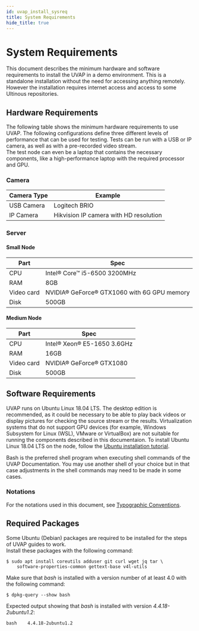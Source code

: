 ```yaml
---
id: uvap_install_sysreq
title: System Requirements
hide_title: true
---
```


# System Requirements

This document describes the minimum hardware and software requirements to install the UVAP in 
a demo environment. This is a standalone installation without the need for
accessing anything remotely. However the installation requires internet access and access to some
Ultinous repositories.

## Hardware Requirements

The following table shows the minimum hardware requirements to use UVAP. The following configurations define three different levels
of performance that can be used for testing. Tests can be run with a USB or IP
camera, as well as with a pre-recorded video stream.  
The test node can even be a laptop that contains the necessary components, like
a high-performance laptop with the required processor and GPU.

### Camera

| Camera Type | Example                                |
| ----------- | -------------------------------------- |
| USB Camera  | Logitech BRIO                          |
| IP Camera   | Hikvision IP camera with HD resolution |

### Server

#### Small Node

| Part       | Spec                                        |
| ---------- | ------------------------------------------- |
| CPU        | Intel® Core™ i5-6500 3200MHz                |
| RAM        | 8GB                                         |
| Video card | NVIDIA® GeForce® GTX1060 with 6G GPU memory |
| Disk       | 500GB                                       |

#### Medium Node

| Part       | Spec                        |
| ---------- | --------------------------- |
| CPU        | Intel® Xeon® E5-1650 3.6GHz |
| RAM        | 16GB                        |
| Video card | NVIDIA® GeForce® GTX1080    |
| Disk       | 500GB                       |

## Software Requirements

UVAP runs on Ubuntu Linux 18.04 LTS. The desktop edition is recommended, as
it could be necessary to be able to play back videos or display pictures for
checking the source stream or the results. Virtualization systems that do not
support GPU devices (for example, Windows Subsystem for Linux (WSL), VMware or
VirtualBox) are not suitable for running the components described in this
documentaion. To install Ubuntu Linux 18.04 LTS on the node, follow the
<a href="https://tutorials.ubuntu.com/tutorial/tutorial-install-ubuntu-desktop" target="_blank">Ubuntu installation tutorial</a>.

Bash is the preferred shell program when executing shell commands of the UVAP Documentation. 
You may use another shell of your choice but in that case adjustments in the 
shell commands may need to be made in some cases.

### Notations

For the notations used in this document, see [Typographic Conventions].

## Required Packages

Some Ubuntu (Debian) packages are required to be installed for the steps of
UVAP guides to work.  
Install these packages with the following command:

```
$ sudo apt install coreutils adduser git curl wget jq tar \
    software-properties-common gettext-base v4l-utils
```

Make sure that _bash_ is installed with a version number of at least 4.0 with
the following command:

```
$ dpkg-query --show bash
```

Expected output showing that _bash_ is installed with version _4.4.18-2ubuntu1.2_:

```
bash	4.4.18-2ubuntu1.2
```

[Typographic Conventions]: ../help/uvap_notations.md
